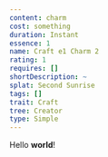```yaml
---
content: charm
cost: something
duration: Instant
essence: 1
name: Craft e1 Charm 2
rating: 1
requires: []
shortDescription: ~
splat: Second Sunrise
tags: []
trait: Craft
tree: Creator
type: Simple
---
```


Hello **world**!
